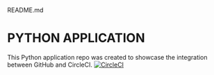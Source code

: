 README.md
# PYTHON APPLICATION
This Python application repo was created to showcase the integration between GitHub and CircleCI.
[![CircleCI](https://circleci.com/gh/bzumhagen/python_app.svg?style=svg)](https://circleci.com/gh/bzumhagen/python_app)
